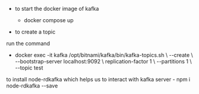 - to start the docker image of kafka 
    - docker compose up

- to create a topic

run the command 
- docker exec -it kafka /opt/bitnami/kafka/bin/kafka-topics.sh \ --create \ --bootstrap-server localhost:9092 \ replication-factor 1 \ --partitions 1 \ --topic test


to install node-rdkafka which helps us to interact with kafka server 
    - npm i node-rdkafka --save